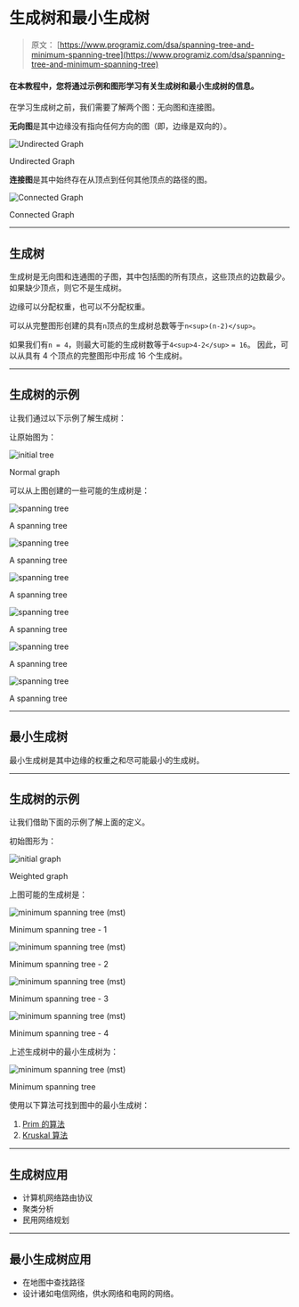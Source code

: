 # 生成树和最小生成树

> 原文： [https://www.programiz.com/dsa/spanning-tree-and-minimum-spanning-tree](https://www.programiz.com/dsa/spanning-tree-and-minimum-spanning-tree)

#### 在本教程中，您将通过示例和图形学习有关生成树和最小生成树的信息。

在学习生成树之前，我们需要了解两个图：无向图和连接图。

**无向图**是其中边缘没有指向任何方向的图（即，边缘是双向的）。

![Undirected Graph](img/7167ad2a18ac65a155f0105133975f95.png "Undirected Graph")

Undirected Graph



**连接图**是其中始终存在从顶点到任何其他顶点的路径的图。

![Connected Graph](img/0f73a6491cca9899d7b69678dba221a1.png "Connected Graph")

Connected Graph



* * *

## 生成树

生成树是无向图和连通图的子图，其中包括图的所有顶点，这些顶点的边数最少。 如果缺少顶点，则它不是生成树。

边缘可以分配权重，也可以不分配权重。

可以从完整图形创建的具有`n`顶点的生成树总数等于`n<sup>(n-2)</sup>`。

如果我们有`n = 4`，则最大可能的生成树数等于`4<sup>4-2</sup>` `= 16`。 因此，可以从具有 4 个顶点的完整图形中形成 16 个生成树。

* * *

## 生成树的示例

让我们通过以下示例了解生成树：

让原始图为：

![initial tree](img/772a4ca249aa31babda6d884ec8e82c9.png "normal graph")

Normal graph



可以从上图创建的一些可能的生成树是：

![spanning tree](img/ab61bf190f5a55214c40cd566c195a3c.png "example of spanning tree")

A spanning tree



![spanning tree](img/66a727c71c65f93b41b1dc99b1fe7120.png "example of spanning tree")

A spanning tree



![spanning tree](img/3f28d17bef03ac0f8ddb999e15ca2422.png "example of spanning tree")

A spanning tree



![spanning tree](img/4f01b3b97454c3118f952bf926fd84a8.png "example of spanning tree")

A spanning tree



![spanning tree](img/ebfbe4e1257234834c2fdc032b55df5f.png "example of spanning tree")

A spanning tree



![spanning tree](img/68e718922df50ff58a120da41bec693e.png "example of spanning tree")

A spanning tree



* * *

## 最小生成树

最小生成树是其中边缘的权重之和尽可能最小的生成树。

* * *

## 生成树的示例

让我们借助下面的示例了解上面的定义。

初始图形为：

![initial graph](img/02bf54af9a2d28b5ae2d333f44797be2.png "Initial weighted graph")

Weighted graph



上图可能的生成树是：

![minimum spanning tree (mst)](img/5af1a28d8353695f7d64f8ca1df45d11.png "minimum spanning tree (mst)")

Minimum spanning tree - 1



![minimum spanning tree (mst)](img/5f43ada94dc41360b338aa5ea53ebbb9.png "minimum spanning tree (mst)")

Minimum spanning tree - 2



![minimum spanning tree (mst)](img/c91fcbf6d0644c8f34a1365ab6b799da.png "minimum spanning tree (mst)")

Minimum spanning tree - 3



![minimum spanning tree (mst)](img/143ab3e6022bd6e93c97ddc18f850ae4.png "minimum spanning tree (mst)")

Minimum spanning tree - 4



上述生成树中的最小生成树为：

![minimum spanning tree (mst)](img/370b67d295c38209808d4e2894d7226d.png "minimum spanning tree (mst)")

Minimum spanning tree



使用以下算法可找到图中的最小生成树：

1.  [Prim 的算法](/dsa/prim-algorithm)
2.  [Kruskal 算法](/dsa/kruskal-algorithm)

* * *

## 生成树应用

*   计算机网络路由协议
*   聚类分析
*   民用网络规划

* * *

## 最小生成树应用

*   在地图中查找路径
*   设计诸如电信网络，供水网络和电网的网络。